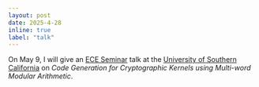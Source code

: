 ```yaml
---
layout: post
date: 2025-4-28
inline: true
label: "talk"
---
```


On May 9, I will give an [ECE Seminar](https://minghsiehece.usc.edu/) talk at the [University of Southern California](https://usc.edu/) on *Code Generation for Cryptographic Kernels using Multi-word Modular Arithmetic*.